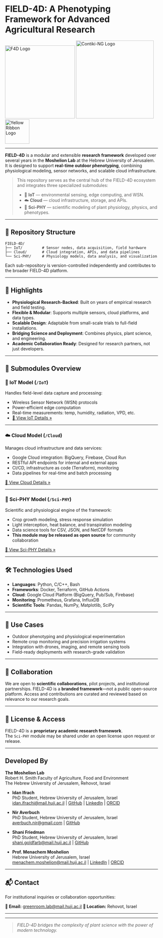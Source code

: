 # FIELD-4D: A Phenotyping Framework for Advanced Agricultural Research

<div >
<img src="https://avatars.githubusercontent.com/u/71197432?s=400&u=837258e8d4c3b42fe4d44789e3602a3d83b64b61&v=4" alt="F4D Logo" width="230" height="240"> 
 <img src="https://docs.contiki-ng.org/en/master/_static/contiki_logo.png" alt="Contiki-NG Logo" width="256"><img src="https://upload.wikimedia.org/wikipedia/commons/thumb/d/d0/Yellow_ribbon.svg/200px-Yellow_ribbon.svg.png" alt="Yellow Ribbon Logo" width="80">
</div>


---

**FIELD-4D** is a modular and extensible **research framework** developed over several years in the **Moshelion Lab** at the Hebrew University of Jerusalem. It is designed to support **real-time outdoor phenotyping**, combining physiological modeling, sensor networks, and scalable cloud infrastructure.

> This repository serves as the central hub of the FIELD-4D ecosystem and integrates three specialized submodules:
> 
> - 📡 **IoT** — environmental sensing, edge computing, and WSN.
> - ☁️ **Cloud** — cloud infrastructure, storage, and APIs.
> - 🧬 **Sci-PHY** — scientific modeling of plant physiology, physics, and phenotypes.

---

## 📁 Repository Structure

```
FIELD-4D/
├── IoT/         # Sensor nodes, data acquisition, field hardware
├── Cloud/       # Cloud integration, APIs, and data pipelines
└── Sci-PHY/     # Physiology models, data analysis, and visualization
```

Each sub-repository is version-controlled independently and contributes to the broader FIELD-4D platform.

---

## 🌟 Highlights

- **Physiological Research-Backed**: Built on years of empirical research and field testing.
- **Flexible & Modular**: Supports multiple sensors, cloud platforms, and data types.
- **Scalable Design**: Adaptable from small-scale trials to full-field installations.
- **Bridging Science and Deployment**: Combines physics, plant science, and engineering.
- **Academic Collaboration Ready**: Designed for research partners, not just developers.

---

## 🔌 Submodules Overview

### 📡 IoT Model (`/IoT`)

Handles field-level data capture and processing:

- Wireless Sensor Network (WSN) protocols
- Power-efficient edge computation
- Real-time measurements: temp, humidity, radiation, VPD, etc.
- [🔗 View IoT Details »](./IoT)

---

### ☁️ Cloud Model (`/Cloud`)

Manages cloud infrastructure and data services:

- Google Cloud integration: BigQuery, Firebase, Cloud Run
- RESTful API endpoints for internal and external apps
- CI/CD, infrastructure as code (Terraform), monitoring
- Data pipelines for real-time and batch processing

[🔗 View Cloud Details »](./Cloud)

---

### 🧬 Sci-PHY Model (`/Sci-PHY`)

Scientific and physiological engine of the framework:

- Crop growth modeling, stress response simulation
- Light interception, heat balance, and transpiration modeling
- Data science tools for CSV, JSON, and NetCDF formats
- **This module may be released as open source** for community collaboration

[🔗 View Sci-PHY Details »](./Sci-PHY)

---

## 🛠️ Technologies Used

- **Languages**: Python, C/C++, Bash
- **Frameworks**: Docker, Terraform, GitHub Actions
- **Cloud**: Google Cloud Platform (BigQuery, Pub/Sub, Firebase)
- **Monitoring**: Prometheus, Grafana, InfluxDB
- **Scientific Tools**: Pandas, NumPy, Matplotlib, SciPy

---

## 🎯 Use Cases

- Outdoor phenotyping and physiological experimentation
- Remote crop monitoring and precision irrigation systems
- Integration with drones, imaging, and remote sensing tools
- Field-ready deployments with research-grade validation

---

## 🤝 Collaboration

We are open to **scientific collaborations**, pilot projects, and institutional partnerships. FIELD-4D is a **branded framework**—not a public open-source platform. Access and contributions are curated and reviewed based on relevance to our research goals.

---

## 🔖 License & Access

FIELD-4D is a **proprietary academic research framework**.  
The `Sci-PHY` module may be shared under an open license upon request or release.

---

## Developed By

**The Moshelion Lab**  
Robert H. Smith Faculty of Agriculture, Food and Environment  
The Hebrew University of Jerusalem, Rehovot, Israel

- **Idan Ifrach**  
  PhD Student, Hebrew University of Jerusalem, Israel  
  [idan.ifrachi@mail.huji.ac.il](mailto:idan.ifrachi@mail.huji.ac.il) | [GitHub](https://github.com/ifrachi) | [LinkedIn](https://www.linkedin.com/in/ifrachi/) | [ORCID](https://orcid.org/0009-0000-0552-0935)

- **Nir Averbuch**  
  PhD Student, Hebrew University of Jerusalem, Israel  
  [averbuch.nir@gmail.com](mailto:averbuch.nir@gmail.com) | [GitHub](https://github.com/averbuchnir)

- **Shani Friedman**  
  PhD Student, Hebrew University of Jerusalem, Israel  
  [shani.goldfarb@mail.huji.ac.il](mailto:shani.goldfarb@mail.huji.ac.il) | [GitHub](https://github.com/shaniplant)

- **Prof. Menachem Moshelion**  
  Hebrew University of Jerusalem, Israel  
  [menachem.moshelion@mail.huji.ac.il](mailto:menachem.moshelion@mail.huji.ac.il) | [LinkedIn](https://il.linkedin.com/in/menachem-moshelion-45aa689a) | [ORCID](https://orcid.org/0000-0003-0156-2884)

---

## 📬 Contact

For institutional inquiries or collaboration opportunities:

**📧 Email:**   greenroom.lab@mail.huji.ac.il
**📍 Location:** Rehovot, Israel

---

---

> *FIELD-4D bridges the complexity of plant science with the power of modern technology.*

